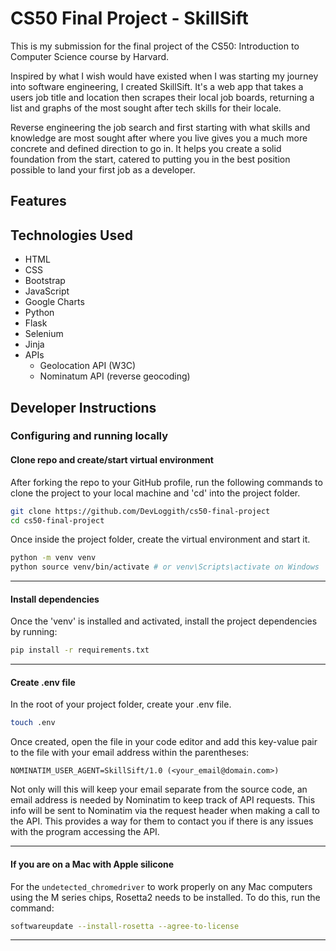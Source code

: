 # CS50 Final Project - SkillSift
This is my submission for the final project of the CS50: Introduction to Computer
Science course by Harvard. 

Inspired by what I wish would have existed when I was starting my journey into
software engineering, I created SkillSift. It's a web app that takes a users job
title and location then scrapes their local job boards, returning a list and
graphs of the most sought after tech skills for their locale.

Reverse engineering the job search and first starting with what skills and knowledge
are most sought after where you live gives you a much more concrete and defined 
direction to go in. It helps you create a solid foundation from the start, catered
to putting you in the best position possible to land your first job as a developer.

## Features

## Technologies Used
- HTML
- CSS
- Bootstrap
- JavaScript
- Google Charts
- Python
- Flask
- Selenium
- Jinja
- APIs
    - Geolocation API (W3C)
    - Nominatum API (reverse geocoding)

## Developer Instructions
### Configuring and running locally
#### Clone repo and create/start virtual environment
After forking the repo to your GitHub profile, run the following commands to clone the project to your local machine and 'cd' into the project folder.
```bash
git clone https://github.com/DevLoggith/cs50-final-project
cd cs50-final-project
```
Once inside the  project folder, create the virtual environment and start it.
```bash
python -m venv venv
python source venv/bin/activate # or venv\Scripts\activate on Windows
```
<hr/>

#### Install dependencies
Once the 'venv' is installed and activated, install the project dependencies by running:
```bash
pip install -r requirements.txt
```
<hr/>

#### Create .env file
In the root of your project folder, create your .env file.
```bash
touch .env
```
Once created, open the file in your code editor and add this key-value pair to the file with your email address within the parentheses:
```
NOMINATIM_USER_AGENT=SkillSift/1.0 (<your_email@domain.com>)
```
Not only will this will keep your email separate from the source code, an email address is needed by Nominatim to keep track of API requests. This info will be sent to Nominatim via the request header when making a call to the API. This provides a way for them to contact you if there is any issues with the program accessing the API. 
<hr/>

#### If you are on a Mac with Apple silicone
For the `undetected_chromedriver` to work properly on any Mac computers using the
M series chips, Rosetta2 needs to be installed. To do this, run the command:
```bash
softwareupdate --install-rosetta --agree-to-license
```
<hr/>
